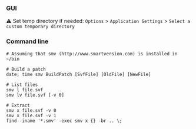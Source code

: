 ### GUI

:warning: Set temp directory if needed: `Options` > `Application Settings` > `Select a custom temporary directory`

### Command line

```shell
# Assuming that smv (http://www.smartversion.com) is installed in ~/bin

# Build a patch
date; time smv BuildPatch [SvfFile] [OldFile] [NewFile]

# List files
smv l file.svf
smv lv file.svf [-v 0]

# Extract
smv x file.svf -v 0
smv x file.svf -v 1
find -iname '*.smv' -exec smv x {} -br .. \;
```
